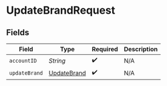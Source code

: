 # UpdateBrandRequest


## Fields

| Field                                                 | Type                                                  | Required                                              | Description                                           |
| ----------------------------------------------------- | ----------------------------------------------------- | ----------------------------------------------------- | ----------------------------------------------------- |
| `accountID`                                           | *String*                                              | :heavy_check_mark:                                    | N/A                                                   |
| `updateBrand`                                         | [UpdateBrand](../../models/components/UpdateBrand.md) | :heavy_check_mark:                                    | N/A                                                   |